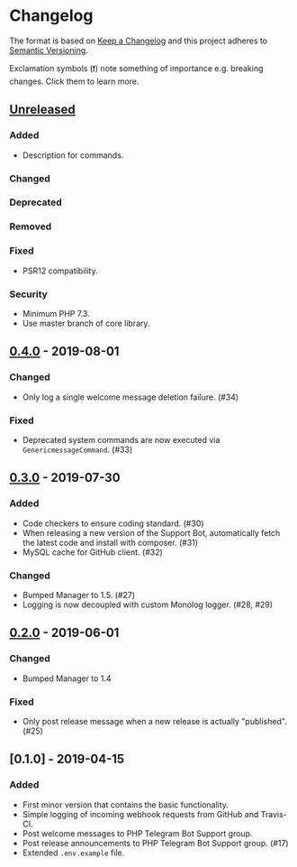 # Changelog
The format is based on [Keep a Changelog](http://keepachangelog.com/) and this project adheres to [Semantic Versioning](http://semver.org/).

Exclamation symbols (:exclamation:) note something of importance e.g. breaking changes. Click them to learn more.

## [Unreleased]
### Added
- Description for commands.
### Changed
### Deprecated
### Removed
### Fixed
- PSR12 compatibility.
### Security
- Minimum PHP 7.3.
- Use master branch of core library.

## [0.4.0] - 2019-08-01
### Changed
- Only log a single welcome message deletion failure. (#34)
### Fixed
- Deprecated system commands are now executed via `GenericmessageCommand`. (#33)

## [0.3.0] - 2019-07-30
### Added
- Code checkers to ensure coding standard. (#30)
- When releasing a new version of the Support Bot, automatically fetch the latest code and install with composer. (#31)
- MySQL cache for GitHub client. (#32)
### Changed
- Bumped Manager to 1.5. (#27)
- Logging is now decoupled with custom Monolog logger. (#28, #29)

## [0.2.0] - 2019-06-01
### Changed
- Bumped Manager to 1.4
### Fixed
- Only post release message when a new release is actually "published". (#25)

## [0.1.0] - 2019-04-15
### Added
- First minor version that contains the basic functionality.
- Simple logging of incoming webhook requests from GitHub and Travis-CI.
- Post welcome messages to PHP Telegram Bot Support group.
- Post release announcements to PHP Telegram Bot Support group. (#17)
- Extended `.env.example` file.

[Unreleased]: https://github.com/php-telegram-bot/support-bot/compare/master...develop
[0.4.0]: https://github.com/php-telegram-bot/support-bot/compare/0.3.0...0.4.0
[0.3.0]: https://github.com/php-telegram-bot/support-bot/compare/0.2.0...0.3.0
[0.2.0]: https://github.com/php-telegram-bot/support-bot/compare/0.1.0...0.2.0
